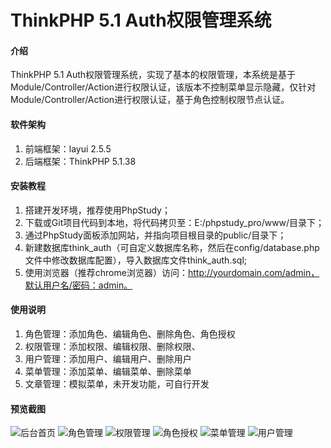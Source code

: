 # ThinkPHP 5.1 Auth权限管理系统

#### 介绍

ThinkPHP 5.1 Auth权限管理系统，实现了基本的权限管理，本系统是基于Module/Controller/Action进行权限认证，该版本不控制菜单显示隐藏，仅针对Module/Controller/Action进行权限认证，基于角色控制权限节点认证。

#### 软件架构

1. 前端框架：layui 2.5.5
2. 后端框架：ThinkPHP 5.1.38

#### 安装教程

1. 搭建开发环境，推荐使用PhpStudy；
2. 下载或Git项目代码到本地，将代码拷贝至：E:/phpstudy_pro/www/目录下；
3. 通过PhpStudy面板添加网站，并指向项目根目录的public/目录下；
4. 新建数据库think_auth（可自定义数据库名称，然后在config/database.php文件中修改数据库配置），导入数据库文件think_auth.sql;
5. 使用浏览器（推荐chrome浏览器）访问：http://yourdomain.com/admin，默认用户名/密码：admin。

#### 使用说明

1. 角色管理：添加角色、编辑角色、删除角色、角色授权
2. 权限管理：添加权限、编辑权限、删除权限、
3. 用户管理：添加用户、编辑用户、删除用户
4. 菜单管理：添加菜单、编辑菜单、删除菜单
5. 文章管理：模拟菜单，未开发功能，可自行开发

#### 预览截图

![后台首页](https://images.gitee.com/uploads/images/2019/1226/142138_da813866_1163529.png "01.png")
![角色管理](https://images.gitee.com/uploads/images/2019/1226/142151_345a4c50_1163529.png "02.png")
![权限管理](https://images.gitee.com/uploads/images/2019/1226/142202_79b09316_1163529.png "03.png")
![角色授权](https://images.gitee.com/uploads/images/2019/1226/142210_4b84dfc0_1163529.png "04.png")
![菜单管理](https://images.gitee.com/uploads/images/2019/1226/142219_14e84413_1163529.png "05.png")
![用户管理](https://images.gitee.com/uploads/images/2019/1226/142228_5a7b5f4d_1163529.png "06.png")

